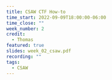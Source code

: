 ```yaml
---
title: CSAW CTF How-to
time_start: 2022-09-09T18:00:00-06:00
time_close: ""
week_number: 2
credit:
  - Thomas
featured: true
slides: week_02_csaw.pdf
recording: ""
tags:
  - CSAW
---
```

